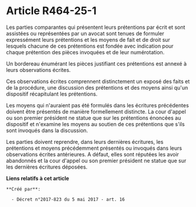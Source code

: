 # Article R464-25-1

Les parties comparantes qui présentent leurs prétentions par écrit et sont assistées ou représentées par un avocat sont
tenues de formuler expressément leurs prétentions et les moyens de fait et de droit sur lesquels chacune de ces prétentions
est fondée avec indication pour chaque prétention des pièces invoquées et de leur numérotation.

Un bordereau énumérant les pièces justifiant ces prétentions est annexé à leurs observations écrites.

Ces observations écrites comprennent distinctement un exposé des faits et de la procédure, une discussion des prétentions et
des moyens ainsi qu'un dispositif récapitulant les prétentions.

Les moyens qui n'auraient pas été formulés dans les écritures précédentes doivent être présentés de manière formellement
distincte. La cour d'appel ou son premier président ne statue que sur les prétentions énoncées au dispositif et n'examine les
moyens au soutien de ces prétentions que s'ils sont invoqués dans la discussion.

Les parties doivent reprendre, dans leurs dernières écritures, les prétentions et moyens précédemment présentés ou invoqués
dans leurs observations écrites antérieures. A défaut, elles sont réputées les avoir abandonnés et la cour d'appel ou son
premier président ne statue que sur les dernières écritures déposées.

**Liens relatifs à cet article**

	**Créé par**:

	  - Décret n°2017-823 du 5 mai 2017 - art. 16
